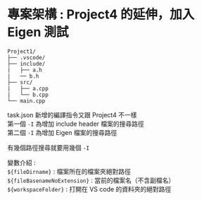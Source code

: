 # 專案架構 : Project4 的延伸，加入 Eigen 測試

```
Project1/
├── .vscode/
├── include/
|   ├── a.h
|   ── b.h
├── src/
|   ├── a.cpp
|   └── b.cpp
└── main.cpp
```

task.json 新增的編譯指令又跟 Project4 不一樣  
第一個 `-I` 為增加 include header 檔案的搜尋路徑  
第二個 `-I` 為增加 Eigen 檔案的搜尋路徑  
  
有幾個路徑搜尋就要用幾個 `-I`  

變數介紹 :  
`${fileDirname}` : 檔案所在的檔案夾絕對路徑  
`${fileBasenameNoExtension}` : 當前的檔案名（不含副檔名）  
`${workspaceFolder}` : 打開在 VS code 的資料夾的絕對路徑